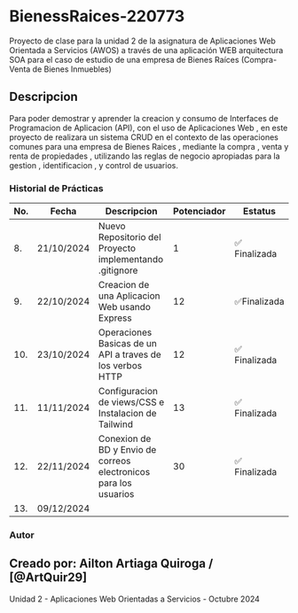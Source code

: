 # BienessRaices-220773
Proyecto de clase para la unidad 2 de la asignatura de Aplicaciones Web Orientada a Servicios (AWOS) a través de una aplicación WEB arquitectura SOA para el caso de estudio de una empresa de Bienes Raíces (Compra-Venta de Bienes Inmuebles)

## Descripcion
Para poder demostrar y aprender la creacion y consumo de Interfaces de Programacion de Aplicacion (API), con el uso de Aplicaciones Web , en este proyecto de realizara un sistema CRUD en el contexto de las operaciones comunes para una empresa de Bienes Raices , mediante la compra , venta y renta de propiedades , utilizando las reglas de negocio apropiadas para la gestion , identificacion , y control de usuarios.

### Historial de Prácticas

|No.|Fecha|	Descripcion	|Potenciador|Estatus|
|---|-----|-------------|-----------|-------|
|8.|21/10/2024|Nuevo Repositorio del Proyecto implementando .gitignore|1|✅ Finalizada|
|9.	|22/10/2024|Creacion de una Aplicacion Web usando Express|12|✅Finalizada|
|10.|23/10/2024|Operaciones Basicas de un API a traves de los verbos HTTP|12|✅ Finalizada|
|11.|11/11/2024|Configuracion de views/CSS e Instalacion de Tailwind|13|✅ Finalizada|
|12.|22/11/2024|Conexion de BD y Envio de correos electronicos para los usuarios|30|✅ Finalizada|
|13.|09/12/2024|

### Autor
Creado por: **Ailton Artiaga Quiroga** / [@ArtQuir29]
---
Unidad 2 - Aplicaciones Web Orientadas a Servicios - Octubre 2024